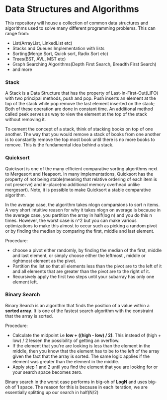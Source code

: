 # Data Structures and Algorithms
This repository will house a collection of common data structures and algorithms used to solve many different programming problems. This can range from:

- List(ArrayList, LinkedList etc)
- Stacks and Queues Implementation with lists
- Sorting(Merge Sort, Quick sort, Radix Sort etc)
- Trees(BST, AVL, MST etc)
- Graph Searching Algorithms(Depth First Search, Breadth First Search)
- and more


### Stack

A Stack is a Data Structure that has the property of Last-In-First-Out(LIFO) with two principal methods, push and pop. 
Push inserts an element at the top of the stack while pop remove the last element inserted on the stack; Both of these operation are 
done in constant time. An additional method called peek serves as way to view the element at the top of the stack without removing it.

To cement the concept of a stack, think of stacking books on top of one another. The way that you would remove a stack of books from one 
another is to constantly remove the top most book until there is no more books to remove. This is the fundamental idea behind a stack.


### Quicksort

Quicksort is one of the many efficient comparative sorting algorithms next to Mergesort and Heapsort. In many implementations, Quicksort has the property of not being stable(meaning that relative ordering of each item is not preserve) and in-place(no additional memory overhead unlike mergesort). Note, it is possible to make Quicksort a stable comparative algorithm.

In the average case, the algorithm takes nlogn comparsions to sort n items. A very short intuitive reason for why it takes nlogn on average is because in the average case, you partition the array in half(log n) and you do this n times. However, the worst case is n^2 but you can make various optimizations to make this almost to occur such as picking a random pivot or by finding the median by comparing the first, middle and last element.

Procedure:

- choose a pivot either randomly, by finding the median of the first, middle and last element, or simply choose either the leftmost , middle or rightmost element as the pivot.
- Partition the list so that all elements less than the pivot are to the left of it and all elements that are greater than the pivot are to the right of it.
- Recursively apply the first two steps until your subarray has only one element left.


### Binary Search

Binary Search is an algorithm that finds the position of a value within a **sorted array**. It is one of the fastest search algorithm with the constraint that the array is sorted.

Procedure:

- Calculate the midpoint i.e **low + ((high - low) / 2)**. This instead of (high + low) / 2 lessen the possibility of getting an overflow.
- If the element that you're are looking is less than the element in the middle, then you know that the element has to be to the left of the array given the fact that the array is sorted. The same logic applies if the element was greater than the element in the middle.
- Apply step 1 and 2 until you find the element that you are looking for or your search space becomes zero.

Binary search in the worst case performs in big-oh of **LogN** and uses big-oh of **1** space. The reason for this is because in each iteration, we are essentially splitting up our search in half(N/2)
